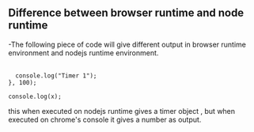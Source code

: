 ## Difference between browser runtime and node runtime

-The following piece of code will give different output in browser runtime environment and nodejs runtime environment.
</br>
</br>

```const x = setTimeout(() => {
  console.log("Timer 1");
}, 100);

console.log(x);
```

this when executed on nodejs runtime gives a timer object , but when executed on chrome's console it gives a number as output.
